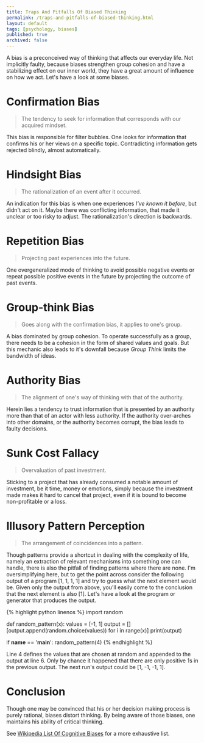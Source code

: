 ```yaml
---
title: Traps And Pitfalls Of Biased Thinking
permalink: /traps-and-pitfalls-of-biased-thinking.html
layout: default
tags: [psychology, biases]
published: true
archived: false
---
```

A bias is a preconceived way of thinking that affects our everyday life. Not implicitly faulty, because biases strengthen group cohesion and have a stabilizing effect on our inner world, they have a great amount of influence on how we act. Let's have a look at some biases.

# Confirmation Bias
> The tendency to seek for information that corresponds with our acquired mindset.

This bias is responsible for filter bubbles. One looks for information that confirms his or her views on a specific topic. Contradicting information gets rejected blindly, almost automatically.

# Hindsight Bias
> The rationalization of an event after it occurred.

An indication for this bias is when one experiences *I've known it before*, but didn't act on it. Maybe there was conflicting information, that made it unclear or too risky to adjust. The rationalization's direction is backwards.

# Repetition Bias
> Projecting past experiences into the future.

One overgeneralized mode of thinking to avoid possible negative events or repeat possible positive events in the future by projecting the outcome of past events.

# Group-think Bias
> Goes along with the confirmation bias, it applies to one's group.

A bias dominated by group cohesion. To operate successfully as a group, there needs to be a cohesion in the form of shared values and goals. But this mechanic also leads to it's downfall because *Group Think* limits the bandwidth of ideas.

# Authority Bias
> The alignment of one's way of thinking with that of the authority.

Herein lies a tendency to trust information that is presented by an authority more than that of an actor with less authority. If the authority over-arches into other domains, or the authority becomes corrupt, the bias leads to faulty decisions.

# Sunk Cost Fallacy
> Overvaluation of past investment.

Sticking to a project that has already consumed a notable amount of investment, be it time, money or emotions, simply because the investment made makes it hard to cancel that project, even if it is bound to become non-profitable or a loss.

# Illusory Pattern Perception
> The arrangement of coincidences into a pattern.

Though patterns provide a shortcut in dealing with the complexity of life, namely an extraction of relevant mechanisms into something one can handle, there is also the pitfall of finding patterns where there are none. I'm oversimplifying here, but to get the point across consider the following output of a program [1, 1, 1, 1] and try to guess what the next element would be. Given only the output from above, you'll easily come to the conclusion that the next element is also [1].
Let's have a look at the program or generator that produces the output.

{% highlight python linenos %}
import random

def random_pattern(x):
    values = [-1, 1]
    output = []
    [output.append(random.choice(values)) for i in range(x)]
    print(output)


if __name__ == '__main__':
    random_pattern(4)
{% endhighlight %}

Line 4 defines the values that are chosen at random and appended to the output at line 6. Only by chance it happened that there are only positive 1s in the previous output. The next run's output could be [1, -1, -1, 1].

# Conclusion
Though one may be convinced that his or her decision making process is purely rational, biases distort thinking. By being aware of those biases, one maintains his ability of critical thinking.

See [Wikipedia List Of Cognitive Biases](https://en.wikipedia.org/wiki/List_of_cognitive_biases) for a more exhaustive list.
